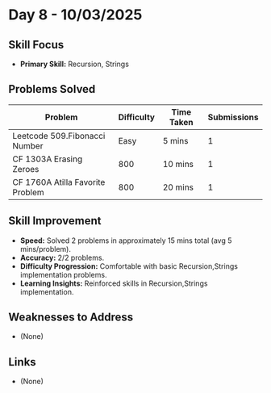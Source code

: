 # Day 8 - 10/03/2025

## Skill Focus
- **Primary Skill:** Recursion, Strings

## Problems Solved
| Problem                           | Difficulty | Time Taken | Submissions |
|-----------------------------------|------------|------------|-------------|
| Leetcode 509.Fibonacci Number     | Easy       | 5 mins     | 1           |
| CF 1303A Erasing Zeroes           | 800        | 10 mins    | 1           |
| CF 1760A Atilla Favorite Problem  | 800        | 20 mins    | 1           |

## Skill Improvement
- **Speed:** Solved 2 problems in approximately 15 mins total (avg 5 mins/problem).
- **Accuracy:** 2/2 problems.
- **Difficulty Progression:** Comfortable with basic Recursion,Strings implementation problems.
- **Learning Insights:** Reinforced skills in Recursion,Strings implementation.

## Weaknesses to Address
- (None)


## Links
- (None)